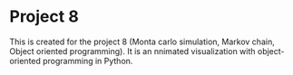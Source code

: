 # Project 8 
This is created for the project 8 (Monta carlo simulation, Markov chain, Object oriented programming). It is an nnimated visualization with object-oriented programming in Python.





